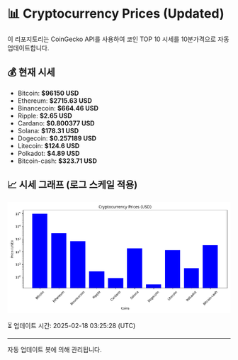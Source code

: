 
# 📊 Cryptocurrency Prices (Updated)

이 리포지토리는 CoinGecko API를 사용하여 코인 TOP 10 시세를 10분가격으로 자동 업데이트합니다.

## 💰 현재 시세
- Bitcoin: **$96150 USD**
- Ethereum: **$2715.63 USD**
- Binancecoin: **$664.46 USD**
- Ripple: **$2.65 USD**
- Cardano: **$0.800377 USD**
- Solana: **$178.31 USD**
- Dogecoin: **$0.257189 USD**
- Litecoin: **$124.6 USD**
- Polkadot: **$4.89 USD**
- Bitcoin-cash: **$323.71 USD**

## 📈 시세 그래프 (로그 스케일 적용)
![Crypto Prices](crypto_prices.png)

⏳ 업데이트 시간: 2025-02-18 03:25:28 (UTC)

---
자동 업데이트 봇에 의해 관리됩니다.
